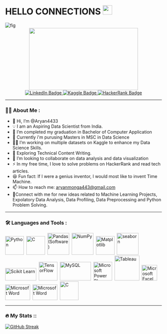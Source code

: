 </div>
  <h1>
  HELLO CONNECTIONS
  <img src="https://media.giphy.com/media/hvRJCLFzcasrR4ia7z/giphy.gif" width="30px"/>
</h1>
<img src="https://komarev.com/ghpvc/?username=Aryan4433&style=flat-square&color=blue" alt="fig"/>
</div>

<div align="center">
  
  <img src="https://media.giphy.com/media/dWesBcTLavkZuG35MI/giphy.gif" width="350" height="200"/>
</div>
<div align="center">
<div id="badges">
  <a href="https://www.linkedin.com/in/aryan-monga-472972209/">
    <img src="https://img.shields.io/badge/LinkedIn-darkblue?style=for-the-badge&logo=linkedin&logoColor=white" alt="LinkedIn Badge"/>
  </a>
  <a href="https://www.kaggle.com/">
    <img src="https://img.shields.io/badge/Kaggle-blue?style=for-the-badge&logo=Kaggle&logoColor=black" alt="Kaggle Badge"/>
  </a>
  <a href="">
    <img src="https://img.shields.io/badge/HackerRank-darkgreen?style=for-the-badge&logo=hackerrank&logoColor=black" alt="HackerRank Badge"/>
  </a>
</div>
  
----
<div align="left">

### :man_technologist: About Me :
  
- 👋 Hi, I’m @Aryan4433
- 💡 I am an Aspiring Data Scientist from India.
- 📖 I’m completed my graduation in Bachelor of Computer Application
- 🏫 Currently i'm purusing Masters in MSC in Data Science
- 👷‍♀️ I’m working on multiple datasets on Kaggle to enhance my Data Science Skills.
- 🌱 Exploring Technical Content Writing.
- 💞️ I’m looking to collaborate on data analysis and data visualization
- ⚡ In my free time, I love to solve problems on HackerRank and read tech articles.
- 😆 Fun fact: If I were a genius inventor, I would most like to invent Time Machine.
- 📫 How to reach me: aryanmonga443@gmail.com
- 🤝Connect with me for new ideas related to Machine Learning Projects, Expolatory Data Analysis, Data Profiling, Data Preprocessing and Python Problem Solving.

---
  
### :hammer_and_wrench: Languages and Tools :
  <div>
  <img src="https://s3.dualstack.us-east-2.amazonaws.com/pythondotorg-assets/media/community/logos/python-logo-only.png" title="python" alt="Python" width="60" height="60"/>&nbsp;
    <img src="https://img.uxwing.com/wp-content/themes/uxwing/download/brands-social-media/c-program-icon.svg" title="C" alt="C" width="60" height="60"/>&nbsp;
  <img src="https://upload.wikimedia.org/wikipedia/commons/thumb/2/22/Pandas_mark.svg/90px-Pandas_mark.svg.png" title="Pandas (Software)" alt="Pandas (Software)" width="70" height="70"/>&nbsp;
  <img src="https://numpy.org/images/logo.svg" title="NumPy" alt="NumPy" width="70" height="70"/>&nbsp;
  <img src="https://matplotlib.org/stable/_images/sphx_glr_logos2_001.png" title="Matplotlib" alt="Matplotlib" width="60" height="60"/>&nbsp;
  <img src="https://seaborn.pydata.org/_images/logo-mark-lightbg.svg" title="seaborn" alt="seaborn" width="70" height="70"/>&nbsp;
  <img src="https://upload.wikimedia.org/wikipedia/commons/thumb/0/05/Scikit_learn_logo_small.svg/260px-Scikit_learn_logo_small.svg.png?20180808062052" title="Scikit Learn" alt="Scikit Learn" width="100" height="40"/>&nbsp;
  <img src="https://upload.wikimedia.org/wikipedia/commons/thumb/2/2d/Tensorflow_logo.svg/115px-Tensorflow_logo.svg.png?20170429160244" title="TensorFlow" alt="TensorFlow" width="60" height="60"/>&nbsp;
     <img src="https://www.mysql.com/common/logos/logo-mysql-170x115.png" title="MySQL"  alt="MySQL" width="100" height="60"/>&nbsp;
  <img src="https://logos-world.net/wp-content/uploads/2022/02/Power-BI-Logo-700x394.png" title="Microsoft Power BI"  alt="Microsoft Power BI" width="60" height="60"/>&nbsp;
  <img src="https://www.lib.washington.edu/dataservices/images/Tableau_Software_logo.png/image" title="Tableau" alt="Tableau" width="80" height="80"/>&nbsp;
 <img src="https://seeklogo.com/images/M/microsoft-excel-logo-F8C90B4427-seeklogo.com.png" title="Microsoft Excel" alt="Microsoft Excel" width="50" height="50"/>&nbsp;
 <img src="https://1000logos.net/wp-content/uploads/2020/08/Microsoft-Word-Logo-500x281.png" title="Microsoft Word" alt="Microsoft Word" width="80" height="50"/>&nbsp;
   <img src="https://5.imimg.com/data5/SELLER/Default/2021/8/NP/YN/DN/3775979/aws-logo-500x500.png" title="Microsoft Word" alt="Microsoft Word" width="80" height="50"/>&nbsp;
 <img src="https://img.favpng.com/23/14/0/machine-learning-deep-learning-artificial-intelligence-supervised-learning-support-vector-machine-png-favpng-pk6kR3fbraDTCN1B9ijfqCV9K.jpg" title="C" alt="C" width="60" height="60"/>&nbsp;
 
</div>
  
---

### :fire: My Stats ::
 
[![GitHub Streak](http://github-readme-streak-stats.herokuapp.com?user=Aryan4433&theme=highcontrast&date_format=M%20j%5B%2C%20Y%5D)](https://git.io/streak-stats)
